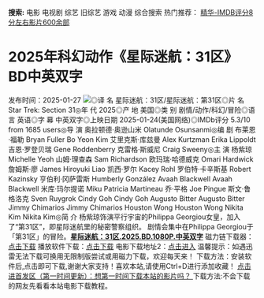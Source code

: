 **搜索:** 电影 电视剧 综艺 旧综艺 游戏 动漫 综合搜索 热门推荐： [精华-IMDB评分8分左右影片600余部](https://www.dytt8.com/html/gndy/jddy/20160320/50510.html)
# 2025年科幻动作《星际迷航：31区》BD中英双字
发布时间：2025-01-27 
![](https://img9.doubanio.com/view/photo/l_ratio_poster/public/p2917724713.jpg)◎译 名 星际迷航：31区/星际迷航：第31区◎片 名 Star Trek: Section 31◎年 代 2025◎产 地 美国◎类 别 剧情/动作/科幻/冒险◎语 言 英语◎字 幕 中英双字◎上映日期 2025-01-24(美国网络)◎IMDb评分 5.3/10 from 1685 users◎导 演 奥拉顿德·奥逊山米 Olatunde Osunsanmi◎编 剧 布莱恩·福勒 Bryan Fuller Bo Yeon Kim 艾里克斯·库兹曼 Alex Kurtzman Erika Lippoldt 吉恩·罗登贝瑞 Gene Roddenberry 克雷格·斯威尼 Craig Sweeny◎主 演 杨紫琼 Michelle Yeoh 山姆·理查森 Sam Richardson 欧玛瑞·哈德威克 Omari Hardwick 詹姆斯·廖 James Hiroyuki Liao 凯西·罗尔 Kacey Rohl 罗伯特·卡辛斯基 Robert Kazinsky 亨伯利·冈萨雷斯 Humberly González Avaah Blackwell Avaah Blackwell 米库·玛尔提诺 Miku Patricia Martineau 乔·平格 Joe Pingue 斯文·鲁格洛克 Sven Ruygrok Cindy Goh Cindy Goh Augusto Bitter Augusto Bitter Jimmy Chimarios Jimmy Chimarios Houston Wong Houston Wong Nikita Kim Nikita Kim◎简 介 杨紫琼饰演平行宇宙的Philippa Georgiou女皇，加入了“第31区”，即星际迷航里的秘密警察组织。 剧情会集中在Philippa Georgiou于「第31区」的冒险。[**星际迷航：31区.2025.BD.1080P.中英双字**](magnet:?xt=urn:btih:89502e3a32e21ff0fe1046caf487d6642d758c27&dn=%e9%98%b3%e5%85%89%e7%94%b5%e5%bd%b1dygod.org.%e6%98%9f%e9%99%85%e8%bf%b7%e8%88%aa%ef%bc%9a31%e5%8c%ba.2025.BD.1080P.%e4%b8%ad%e8%8b%b1%e5%8f%8c%e5%ad%97.mkv&tr=udp%3a%2f%2ftracker.opentrackr.org%3a1337%2fannounce&tr=udp%3a%2f%2fexodus.desync.com%3a6969%2fannounce) 磁力链下载器：[点击下载](https://dygod.org/js/bt.htm "qBittorrent") 播放软件下载：[点击下载](https://dygod.org/js/player.htm "PotPlayer") 电影下载地址2：[点击进入](https://dygod.org/ "阳光电影") 温馨提示：如遇迅雷无法下载可换用无限制版尝试或用磁力下载，欢迎每天来！  下载方法：安装软件后,点击即可下载,谢谢大家支持！喜欢本站,请使用Ctrl+D进行添加收藏！ [点击进首发区（第一时间更新）：想第一时间下载本站的影片吗？ ](https://www.ygdy8.net/)下载方法:不会下载的网友先看看本站电影下载教程。